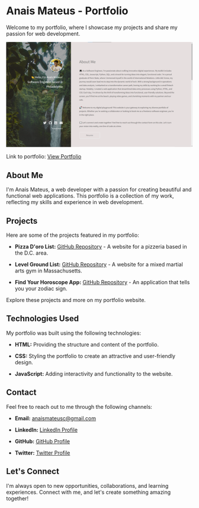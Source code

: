 # Anais Mateus - Portfolio

Welcome to my portfolio, where I showcase my projects and share my passion for web development.

![Project Screenshot](https://raw.githubusercontent.com/anaiscmateus/portfolio/main/images/portfolio-project.png)

Link to portfolio: [View Portfolio](https://anaiscodes.netlify.app/)

## About Me

I'm Anais Mateus, a web developer with a passion for creating beautiful and functional web applications. This portfolio is a collection of my work, reflecting my skills and experience in web development.

## Projects

Here are some of the projects featured in my portfolio:

- **Pizza D'oro List:** [GitHub Repository](https://github.com/anaiscmateus/pizza-doro) - A website for a pizzeria based in the D.C. area.

- **Level Ground List:** [GitHub Repository](https://github.com/anaiscmateus/level-ground-completed) - A website for a mixed martial arts gym in Massachusetts.

- **Find Your Horoscope App:** [GitHub Repository](https://github.com/anaiscmateus/horoscope-app) - An application that tells you your zodiac sign.

Explore these projects and more on my portfolio website.

## Technologies Used

My portfolio was built using the following technologies:

- **HTML:** Providing the structure and content of the portfolio.

- **CSS:** Styling the portfolio to create an attractive and user-friendly design.

- **JavaScript:** Adding interactivity and functionality to the website.

## Contact

Feel free to reach out to me through the following channels:

- **Email:** [anaismateusc@gmail.com](mailto:anaismateusc@gmail.com)

- **LinkedIn:** [LinkedIn Profile](https://www.linkedin.com/in/anaïsmateus/)

- **GitHub:** [GitHub Profile](https://github.com/anaiscmateus)

- **Twitter:** [Twitter Profile](https://twitter.com/anaiscodes)

## Let's Connect

I'm always open to new opportunities, collaborations, and learning experiences. Connect with me, and let's create something amazing together!
